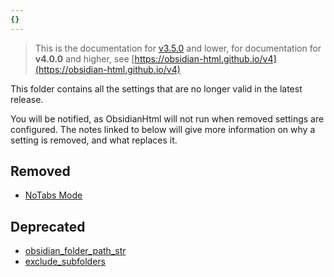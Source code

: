 ```yaml
---
{}
---
```

   
> This is the documentation for [v3.5.0](../../Changelog/v3.5.0.md) and lower, for documentation for **v4.0.0** and higher, see [https://obsidian-html.github.io/v4](https://obsidian-html.github.io/v4)   
   
This folder contains all the settings that are no longer valid in the latest release.   
   
You will be notified, as ObsidianHtml will not run when removed settings are configured. The notes linked to below will give more information on why a setting is removed, and what replaces it.   
   
## Removed   
   
- [NoTabs Mode](../../Configurations/Deprecated%20Configurations/NoTabs%20Mode.md)   
   
## Deprecated   
   
- [obsidian_folder_path_str](../../Configurations/Deprecated%20Configurations/obsidian_folder_path_str.md)   
- [exclude_subfolders](../../Configurations/Deprecated%20Configurations/exclude_subfolders.md)